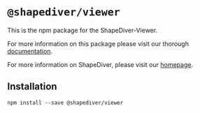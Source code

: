 # `@shapediver/viewer`

This is the npm package for the ShapeDiver-Viewer. 

For more information on this package please visit our thorough [documentation](https://viewer.shapediver.com/v3/latest/api/index.html).

For more information on ShapeDiver, please visit our [homepage](https://shapediver.com/).

## Installation
```
npm install --save @shapediver/viewer
```
